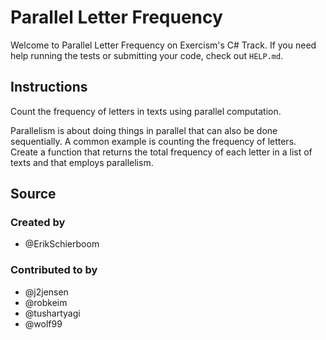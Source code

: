 # Parallel Letter Frequency

Welcome to Parallel Letter Frequency on Exercism's C# Track.
If you need help running the tests or submitting your code, check out `HELP.md`.

## Instructions

Count the frequency of letters in texts using parallel computation.

Parallelism is about doing things in parallel that can also be done sequentially.
A common example is counting the frequency of letters.
Create a function that returns the total frequency of each letter in a list of texts and that employs parallelism.

## Source

### Created by

- @ErikSchierboom

### Contributed to by

- @j2jensen
- @robkeim
- @tushartyagi
- @wolf99